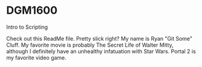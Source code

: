 # DGM1600
Intro to Scripting


Check out this ReadMe file. Pretty slick right?
My name is Ryan "Git Some" Cluff. My favorite movie is probably The Secret Life of Walter Mitty, although I definitely have an unhealthy infatuation with Star Wars. Portal 2 is my favorite video game.